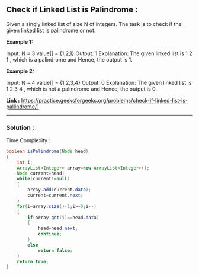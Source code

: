 ## Check if Linked List is Palindrome :
Given a singly linked list of size N of integers. The task is to check if the given linked list is palindrome or not.

**Example 1:**

Input:
N = 3
value[] = {1,2,1}
Output: 1
Explanation: The given linked list is 1 2 1 , which is a palindrome and Hence, the output is 1.

**Example 2:**

Input:
N = 4
value[] = {1,2,3,4}
Output: 0
Explanation: The given linked list is 1 2 3 4 , which is not a palindrome and Hence, the output is 0.

**Link :** https://practice.geeksforgeeks.org/problems/check-if-linked-list-is-pallindrome/1


---------------------------------------------------------------------------------------------------------------------------------------------------------


### Solution :

Time Complexity :


```java
boolean isPalindrome(Node head) 
{
    int i;
    ArrayList<Integer> array=new ArrayList<Integer>();
    Node current=head;
    while(current!=null)
    {
        array.add(current.data);
        current=current.next;
    }
    for(i=array.size()-1;i>=0;i--)
    {
        if(array.get(i)==head.data)
        {
            head=head.next;
            continue;
        }
        else
            return false;
    }
    return true;
}
```


